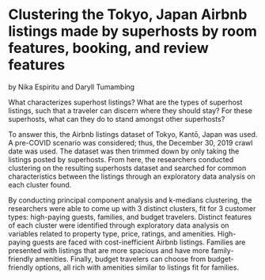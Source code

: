 # Clustering the Tokyo, Japan Airbnb listings made by superhosts by room features, booking, and review features

by Nika Espiritu and Daryll Tumambing

What characterizes superhost listings? What are the types of superhost listings, such that a traveler can discern where they should stay? For these superhosts, what can they do to stand amongst other superhosts?

To answer this, the Airbnb listings dataset of Tokyo, Kantō, Japan was used. A pre-COVID scenario was considered; thus, the December 30, 2019 crawl date was used. The dataset was then trimmed down by only taking the listings posted by superhosts. From here, the researchers conducted clustering on the resulting superhosts dataset and searched for common characteristics between the listings through an exploratory data analysis on each cluster found.

By conducting principal component analysis and k-medians clustering, the researchers were able to come up with 3 distinct clusters, fit for 3 customer types: high-paying guests, families, and budget travelers. Distinct features of each cluster were identified through exploratory data analysis on variables related to property type, price, ratings, and amenities. High-paying guests are faced with cost-inefficient Airbnb listings. Families are presented with listings that are more spacious and have more family-friendly amenities. Finally, budget travelers can choose from budget-friendly options, all rich with amenities similar to listings fit for families.
